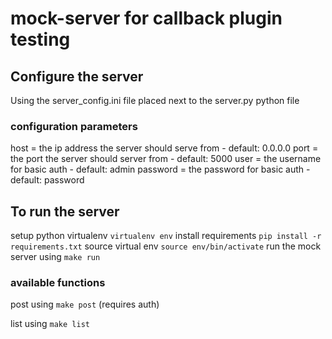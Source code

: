 # mock-server for callback plugin testing

## Configure the server

Using the server\_config.ini file placed next to the server.py python file

### configuration parameters
host = the ip address the server should serve from - default: 0.0.0.0
port = the port the server should server from - default: 5000
user = the username for basic auth - default: admin
password = the password for basic auth - default: password

## To run the server

setup python virtualenv `virtualenv env`
install requirements `pip install -r requirements.txt`
source virtual env `source env/bin/activate`
run the mock server using `make run`

### available functions

post using `make post` (requires auth)

list using `make list`

